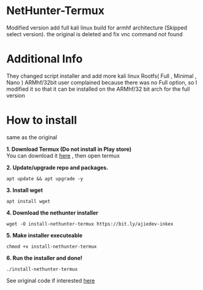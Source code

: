 # NetHunter-Termux
Modified version add full kali linux build for armhf architecture (Skipped select version). the original is deleted and fix vnc command not found<br />

# Additional Info

They changed script installer and add more kali linux Rootfs( Full , Minimal , Nano )
ARMhf/32bit user complained because there was no Full option, so I modified it so that it can be installed on the ARMhf/32 bit arch for the full version

# How to install

same as the original

<b>1. Download Termux (Do not install in Play store)</b> <br />
You can download it [here](https://github.com/termux/termux-app/releases) , then open termux<br />

<b>2. Update/upgrade repo and packages.</b> <br />

```
apt update && apt upgrade -y
```

<b>3. Install wget</b><br />

```
apt install wget
```

<b>4. Download the nethunter installer</b><br />

```
wget -O install-nethunter-termux https://bit.ly/ajiedev-inkex
```
<b>5. Make installer executeable</b><br />

```
chmod +x install-nethunter-termux
```
<b>6. Run the installer and done!</b><br />

```
./install-nethunter-termux
```

See original code if interested [here](https://gitlab.com/kalilinux/nethunter/build-scripts/kali-nethunter-project/)




